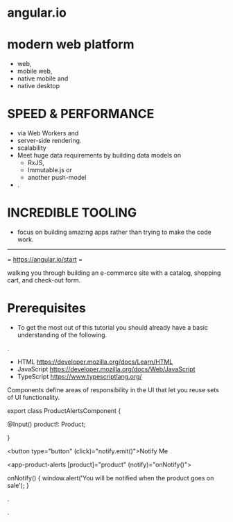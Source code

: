 # angular.io

# modern web platform

- web, 
- mobile web, 
- native mobile and 
- native desktop

# SPEED & PERFORMANCE

- via Web Workers and 
- server-side rendering.
- scalability
- Meet huge data requirements by building data models on 
  - RxJS, 
  - Immutable.js or 
  - another push-model
- .

# INCREDIBLE TOOLING

- focus on building amazing apps rather than trying to make the code work.

---

= https://angular.io/start =

walking you through building an e-commerce site with a catalog, shopping cart, and check-out form.

# Prerequisites
- To get the most out of this tutorial you should already have a basic understanding of the following.

.

- HTML https://developer.mozilla.org/docs/Learn/HTML
- JavaScript https://developer.mozilla.org/docs/Web/JavaScript
- TypeScript https://www.typescriptlang.org/

Components define areas of responsibility in the UI that let you reuse sets of UI functionality.

export class ProductAlertsComponent {

@Input() product!: Product;

}


<button type="button" (click)="notify.emit()">Notify Me</button>


<app-product-alerts [product]="product" (notify)="onNotify()">

onNotify() {
window.alert('You will be notified when the product goes on sale');
}




















.
















.
